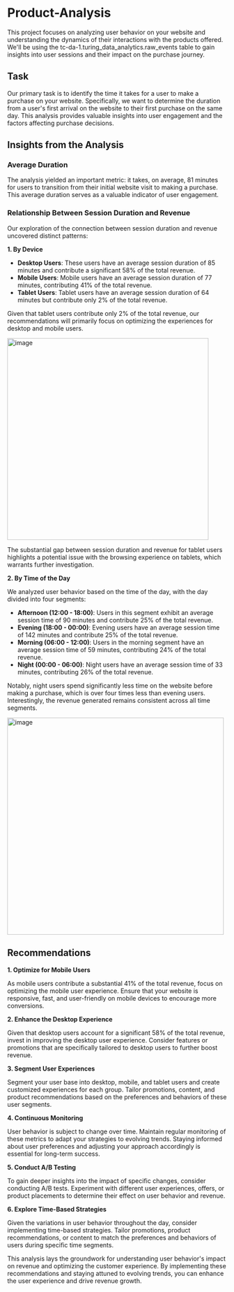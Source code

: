 # Product-Analysis

This project focuses on analyzing user behavior on your website and understanding the dynamics of their interactions with the products offered. We'll be using the tc-da-1.turing_data_analytics.raw_events table to gain insights into user sessions and their impact on the purchase journey.

## Task

Our primary task is to identify the time it takes for a user to make a purchase on your website. Specifically, we want to determine the duration from a user's first arrival on the website to their first purchase on the same day. This analysis provides valuable insights into user engagement and the factors affecting purchase decisions.

## Insights from the Analysis

### Average Duration

The analysis yielded an important metric: it takes, on average, 81 minutes for users to transition from their initial website visit to making a purchase. This average duration serves as a valuable indicator of user engagement.

### Relationship Between Session Duration and Revenue

Our exploration of the connection between session duration and revenue uncovered distinct patterns:

**1. By Device**

- **Desktop Users**: These users have an average session duration of 85 minutes and contribute a significant 58% of the total revenue.
- **Mobile Users**: Mobile users have an average session duration of 77 minutes, contributing 41% of the total revenue.
- **Tablet Users**: Tablet users have an average session duration of 64 minutes but contribute only 2% of the total revenue.

Given that tablet users contribute only 2% of the total revenue, our recommendations will primarily focus on optimizing the experiences for desktop and mobile users.

<img width="462" alt="image" src="https://github.com/klavru/Product-Analysis/assets/128393456/81ef9a5a-701e-47ba-8ad6-ff6cb68bcd27">


The substantial gap between session duration and revenue for tablet users highlights a potential issue with the browsing experience on tablets, which warrants further investigation.

**2. By Time of the Day**

We analyzed user behavior based on the time of the day, with the day divided into four segments:

- **Afternoon (12:00 - 18:00)**: Users in this segment exhibit an average session time of 90 minutes and contribute 25% of the total revenue.
- **Evening (18:00 - 00:00)**: Evening users have an average session time of 142 minutes and contribute 25% of the total revenue.
- **Morning (06:00 - 12:00)**: Users in the morning segment have an average session time of 59 minutes, contributing 24% of the total revenue.
- **Night (00:00 - 06:00)**: Night users have an average session time of 33 minutes, contributing 26% of the total revenue.
  
Notably, night users spend significantly less time on the website before making a purchase, which is over four times less than evening users. Interestingly, the revenue generated remains consistent across all time segments.

<img width="497" alt="image" src="https://github.com/klavru/Product-Analysis/assets/128393456/542a4402-caad-47e4-ad24-c97380d86081">


## Recommendations

**1. Optimize for Mobile Users**

As mobile users contribute a substantial 41% of the total revenue, focus on optimizing the mobile user experience. Ensure that your website is responsive, fast, and user-friendly on mobile devices to encourage more conversions.

**2. Enhance the Desktop Experience**

Given that desktop users account for a significant 58% of the total revenue, invest in improving the desktop user experience. Consider features or promotions that are specifically tailored to desktop users to further boost revenue.

**3. Segment User Experiences**

Segment your user base into desktop, mobile, and tablet users and create customized experiences for each group. Tailor promotions, content, and product recommendations based on the preferences and behaviors of these user segments.

**4. Continuous Monitoring**

User behavior is subject to change over time. Maintain regular monitoring of these metrics to adapt your strategies to evolving trends. Staying informed about user preferences and adjusting your approach accordingly is essential for long-term success.

**5. Conduct A/B Testing**

To gain deeper insights into the impact of specific changes, consider conducting A/B tests. Experiment with different user experiences, offers, or product placements to determine their effect on user behavior and revenue.

**6. Explore Time-Based Strategies**

Given the variations in user behavior throughout the day, consider implementing time-based strategies. Tailor promotions, product recommendations, or content to match the preferences and behaviors of users during specific time segments.

This analysis lays the groundwork for understanding user behavior's impact on revenue and optimizing the customer experience. By implementing these recommendations and staying attuned to evolving trends, you can enhance the user experience and drive revenue growth.
